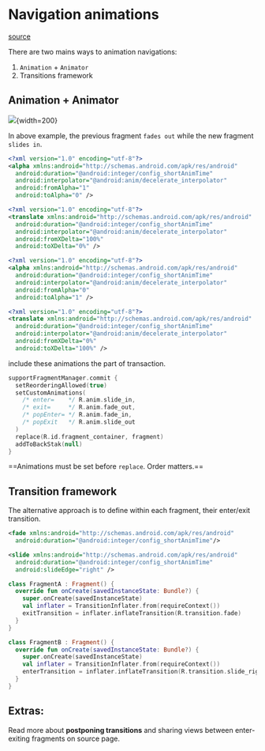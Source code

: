 # Navigation animations

<style>
.md-logo img {
  content: url('/android/logo.svg');
}
</style>

[source](https://developer.android.com/guide/fragments/animate)

There are two mains ways to animation navigations:

1. `Animation` + `Animator`
2. Transitions framework

## Animation + Animator

![](https://developer.android.com/static/images/training/basics/fragments/enter-exit-animation.gif){width=200}

In above example, the previous fragment `fades out` while the new fragment `slides in`.

<div class="grid" markdown>

```xml linenums="1" title="res/anim/fade_out.xml"
<?xml version="1.0" encoding="utf-8"?>
<alpha xmlns:android="http://schemas.android.com/apk/res/android"
  android:duration="@android:integer/config_shortAnimTime"
  android:interpolator="@android:anim/decelerate_interpolator"
  android:fromAlpha="1"
  android:toAlpha="0" />
```

```xml linenums="1" title="res/anim/slide_in.xml"
<?xml version="1.0" encoding="utf-8"?>
<translate xmlns:android="http://schemas.android.com/apk/res/android"
  android:duration="@android:integer/config_shortAnimTime"
  android:interpolator="@android:anim/decelerate_interpolator"
  android:fromXDelta="100%"
  android:toXDelta="0%" />
```

```xml linenums="1" title="res/anim/fade_in.xml"
<?xml version="1.0" encoding="utf-8"?>
<alpha xmlns:android="http://schemas.android.com/apk/res/android"
  android:duration="@android:integer/config_shortAnimTime"
  android:interpolator="@android:anim/decelerate_interpolator"
  android:fromAlpha="0"
  android:toAlpha="1" />
```

```xml linenums="1" title="res/anim/slide_out.xml"
<?xml version="1.0" encoding="utf-8"?>
<translate xmlns:android="http://schemas.android.com/apk/res/android"
  android:duration="@android:integer/config_shortAnimTime"
  android:interpolator="@android:anim/decelerate_interpolator"
  android:fromXDelta="0%"
  android:toXDelta="100%" />
```

</div>

include these animations the part of transaction.

```kotlin linenums="1"
supportFragmentManager.commit {
  setReorderingAllowed(true)
  setCustomAnimations(
    /* enter=    */ R.anim.slide_in,
    /* exit=     */ R.anim.fade_out,
    /* popEnter= */ R.anim.fade_in,
    /* popExit   */ R.anim.slide_out
  )
  replace(R.id.fragment_container, fragment)
  addToBackStak(null)
}
```

==Animations must be set before `replace`. Order matters.==

## Transition framework

The alternative approach is to define within each fragment, their enter/exit transition.

<div class="grid" markdown>

```xml linenums="1" title="res/transition/fade.xml"
<fade xmlns:android="http://schemas.android.com/apk/res/android"
  android:duration="@android:integer/config_shortAnimTime"/>
```

```xml linenums="1" title="res/transition/slide_right.xml"
<slide xmlns:android="http://schemas.android.com/apk/res/android"
  android:duration="@android:integer/config_shortAnimTime"
  android:slideEdge="right" />
```

```kotlin linenums="1" title="outgoing fragment" hl_lines="4 5"
class FragmentA : Fragment() {
  override fun onCreate(savedInstanceState: Bundle?) {
    super.onCreate(savedInstanceState)
    val inflater = TransitionInflater.from(requireContext())
    exitTransition = inflater.inflateTransition(R.transition.fade)
  }
}
```

```kotlin linenums="1" title="incoming fragment" hl_lines="4 5"
class FragmentB : Fragment() {
  override fun onCreate(savedInstanceState: Bundle?) {
    super.onCreate(savedInstanceState)
    val inflater = TransitionInflater.from(requireContext())
    enterTransition = inflater.inflateTransition(R.transition.slide_right)
  }
}
```

</div>

## Extras:

Read more about **postponing transitions** and sharing views between enter-exiting fragments on source page.

